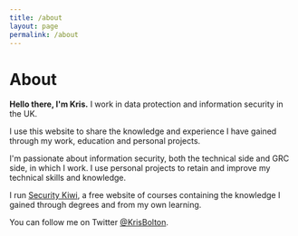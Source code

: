 ```yaml
---
title: /about
layout: page
permalink: /about
---
```


# About

<b>Hello there, I'm Kris.</b> I work in data protection and information security in the UK.

I use this website to share the knowledge and experience I have gained through my work, education and personal projects. 

I'm passionate about information security, both the technical side and GRC side, in which I work. I use personal projects to retain and improve my technical skills and knowledge. 

I run <a href="https://security.kiwi">Security Kiwi</a>, a free website of courses containing the knowledge I gained through degrees and from my own learning.

You can follow me on Twitter <a href="https://www.twitter.com/krisbolton">@KrisBolton<a/>.
